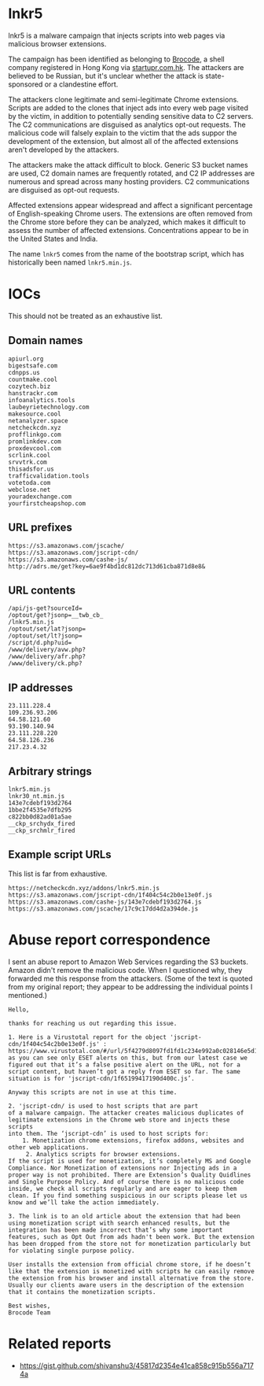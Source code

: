 # lnkr5 #

lnkr5 is a malware campaign that injects scripts into web pages via malicious browser extensions.

The campaign has been identified as belonging to [Brocode](brcode.io), a shell company registered in Hong Kong via [startupr.com.hk](https://startupr.com.hk/).  The attackers are believed to be Russian, but it's unclear whether the attack is state-sponsored or a clandestine effort.

The attackers clone legitimate and semi-legitimate Chrome extensions.  Scripts are added to the clones that inject ads into every web page visited by the victim, in addition to potentially sending sensitive data to C2 servers.  The C2 communications are disguised as analytics opt-out requests.  The malicious code will falsely explain to the victim that the ads suppor the development of the extension, but almost all of the affected extensions aren't developed by the attackers.

The attackers make the attack difficult to block.  Generic S3 bucket names are used, C2 domain names are frequently rotated, and C2 IP addresses are numerous and spread across many hosting providers.  C2 communications are disguised as opt-out requests.

Affected extensions appear widespread and affect a significant percentage of English-speaking Chrome users.  The extensions are often removed from the Chrome store before they can be analyzed, which makes it difficult to assess the number of affected extensions.  Concentrations appear to be in the United States and India.

The name `lnkr5` comes from the name of the bootstrap script, which has historically been named `lnkr5.min.js`.

# IOCs #

This should not be treated as an exhaustive list.

## Domain names ##

```
apiurl.org
bigestsafe.com
cdnpps.us
countmake.cool
cozytech.biz
hanstrackr.com
infoanalytics.tools
laubeyrietechnology.com
makesource.cool
netanalyzer.space
netcheckcdn.xyz
profflinkgo.com
promlinkdev.com
proxdevcool.com
scrlink.cool
srvvtrk.com
thisadsfor.us
trafficvalidation.tools
votetoda.com
webclose.net
youradexchange.com
yourfirstcheapshop.com
```

## URL prefixes ##

```
https://s3.amazonaws.com/jscache/
https://s3.amazonaws.com/jscript-cdn/
https://s3.amazonaws.com/cashe-js/
http://adrs.me/get?key=6ae9f4bd1dc812dc713d61cba871d8e8&
```

## URL contents ##

```
/api/js-get?sourceId=
/optout/get?jsonp=__twb_cb_
/lnkr5.min.js
/optout/set/lat?jsonp=
/optout/set/lt?jsonp=
/script/d.php?uid=
/www/delivery/avw.php?
/www/delivery/afr.php?
/www/delivery/ck.php?
```

## IP addresses ##

```
23.111.228.4
109.236.93.206
64.58.121.60
93.190.140.94
23.111.228.220
64.58.126.236
217.23.4.32
```

## Arbitrary strings ##

```
lnkr5.min.js
lnkr30_nt.min.js
143e7cdebf193d2764
1bbe2f4535e7dfb295
c822bb0d82ad01a5ae
__ckp_srchydx_fired
__ckp_srchmlr_fired
```

## Example script URLs ##

This list is far from exhaustive.

```
https://netcheckcdn.xyz/addons/lnkr5.min.js
https://s3.amazonaws.com/jscript-cdn/1f404c54c2b0e13e0f.js
https://s3.amazonaws.com/cashe-js/143e7cdebf193d2764.js
https://s3.amazonaws.com/jscache/17c9c17dd4d2a394de.js
```

# Abuse report correspondence #

I sent an abuse report to Amazon Web Services regarding the S3 buckets.  Amazon didn't remove the malicious code.  When I questioned why, they forwarded me this response from the attackers.  (Some of the text is quoted from my original report; they appear to be addressing the individual points I mentioned.)

```
Hello,

thanks for reaching us out regarding this issue.

1. Here is a Virustotal report for the object 'jscript-cdn/1f404c54c2b0e13e0f.js' : https://www.virustotal.com/#/url/5f4279d8097fd1fd1c234e992a0c028146e5d102b2a3636fe1a9db3b87240503/detection, as you can see only ESET alerts on this, but from our latest case we figured out that it’s a false positive alert on the URL, not for a script content, but haven’t got a reply from ESET so far. The same situation is for 'jscript-cdn/1f65199417190d400c.js’.

Anyway this scripts are not in use at this time.

2. 'jscript-cdn/ is used to host scripts that are part
of a malware campaign. The attacker creates malicious duplicates of
legitimate extensions in the Chrome web store and injects these scripts
into them. The ‘jscript-cdn’ is used to host scripts for: 
    1. Monetization chrome extensions, firefox addons, websites and other web applications.
     2. Analytics scripts for browser extensions.
If the script is used for monetization, it’s completely MS and Google Compliance. Nor Monetization of extensions nor Injecting ads in a proper way is not prohibited. There are Extension’s Quality Quidlines and Single Purpose Policy. And of course there is no malicious code inside, we check all scripts regularly and are eager to keep them clean. If you find something suspicious in our scripts please let us know and we’ll take the action immediately.

3. The link is to an old article about the extension that had been using monetization script with search enhanced results, but the integration has been made incorrect that’s why some important features, such as Opt Out from ads hadn't been work. But the extension has been dropped from the store not for monetization particularly but for violating single purpose policy.

User installs the extension from official chrome store, if he doesn’t like that the extension is monetized with scripts he can easily remove the extension from his browser and install alternative from the store. Usually our clients aware users in the description of the extension that it contains the monetization scripts.

Best wishes,
Brocode Team
```

# Related reports #

* https://gist.github.com/shivanshu3/45817d2354e41ca858c915b556a7174a
